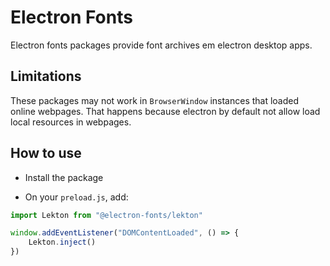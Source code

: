 # Electron Fonts

Electron fonts packages provide font archives em electron desktop apps.

## Limitations

These packages may not work in `BrowserWindow` instances that loaded online webpages. That happens because electron by default not allow load local resources in webpages.

## How to use

* Install the package

* On your `preload.js`, add:

```ts
import Lekton from "@electron-fonts/lekton"

window.addEventListener("DOMContentLoaded", () => {
    Lekton.inject()
})
```